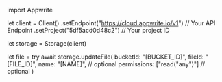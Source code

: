 import Appwrite

let client = Client()
    .setEndpoint("https://cloud.appwrite.io/v1") // Your API Endpoint
    .setProject("5df5acd0d48c2") // Your project ID

let storage = Storage(client)

let file = try await storage.updateFile(
    bucketId: "[BUCKET_ID]",
    fileId: "[FILE_ID]",
    name: "[NAME]", // optional
    permissions: ["read("any")"] // optional
)

